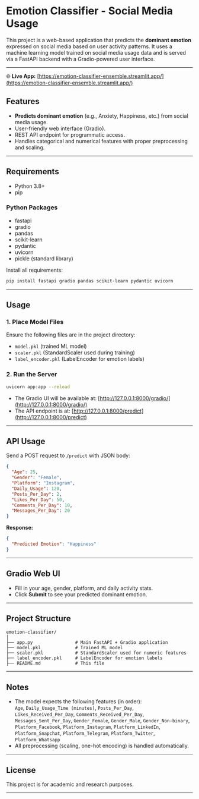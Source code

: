 # Emotion Classifier - Social Media Usage

This project is a web-based application that predicts the **dominant emotion** expressed on social media based on user activity patterns. It uses a machine learning model trained on social media usage data and is served via a FastAPI backend with a Gradio-powered user interface.

---

🌐 **Live App:** [https://emotion-classifier-ensemble.streamlit.app/](https://emotion-classifier-ensemble.streamlit.app/)


## Features

- **Predicts dominant emotion** (e.g., Anxiety, Happiness, etc.) from social media usage.
- User-friendly web interface (Gradio).
- REST API endpoint for programmatic access.
- Handles categorical and numerical features with proper preprocessing and scaling.

---

## Requirements

- Python 3.8+
- pip

### Python Packages

- fastapi
- gradio
- pandas
- scikit-learn
- pydantic
- uvicorn
- pickle (standard library)

Install all requirements:
```sh
pip install fastapi gradio pandas scikit-learn pydantic uvicorn
```

---

## Usage

### 1. Place Model Files

Ensure the following files are in the project directory:
- `model.pkl` (trained ML model)
- `scaler.pkl` (StandardScaler used during training)
- `label_encoder.pkl` (LabelEncoder for emotion labels)

### 2. Run the Server

```sh
uvicorn app:app --reload
```

- The Gradio UI will be available at: [http://127.0.0.1:8000/gradio/](http://127.0.0.1:8000/gradio/)
- The API endpoint is at: [http://127.0.0.1:8000/predict](http://127.0.0.1:8000/predict)

---

## API Usage

Send a POST request to `/predict` with JSON body:
```json
{
  "Age": 25,
  "Gender": "Female",
  "Platform": "Instagram",
  "Daily_Usage": 120,
  "Posts_Per_Day": 2,
  "Likes_Per_Day": 50,
  "Comments_Per_Day": 10,
  "Messages_Per_Day": 20
}
```

**Response:**
```json
{
  "Predicted Emotion": "Happiness"
}
```

---

## Gradio Web UI

- Fill in your age, gender, platform, and daily activity stats.
- Click **Submit** to see your predicted dominant emotion.

---

## Project Structure

```
emotion-classifier/
│
├── app.py                # Main FastAPI + Gradio application
├── model.pkl             # Trained ML model
├── scaler.pkl            # StandardScaler used for numeric features
├── label_encoder.pkl     # LabelEncoder for emotion labels
├── README.md             # This file
```

---

## Notes

- The model expects the following features (in order):  
  `Age`, `Daily_Usage_Time (minutes)`, `Posts_Per_Day`, `Likes_Received_Per_Day`, `Comments_Received_Per_Day`, `Messages_Sent_Per_Day`, `Gender_Female`, `Gender_Male`, `Gender_Non-binary`, `Platform_Facebook`, `Platform_Instagram`, `Platform_LinkedIn`, `Platform_Snapchat`, `Platform_Telegram`, `Platform_Twitter`, `Platform_Whatsapp`
- All preprocessing (scaling, one-hot encoding) is handled automatically.

---

## License

This project is for academic and research purposes.

---
